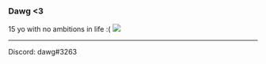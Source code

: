 ### Dawg <3

15 yo with no ambitions in life :(
<img src="https://github-readme-stats.vercel.app/api/top-langs/?username=dawg1337&layout=compact&theme=tokyonight" />

---
<p>Discord: dawg#3263</p>
